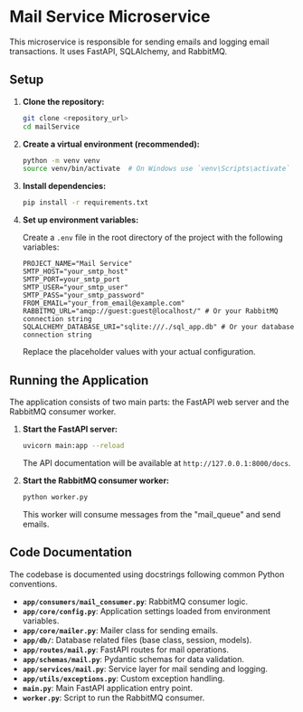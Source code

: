 # Mail Service Microservice

This microservice is responsible for sending emails and logging email transactions. It uses FastAPI, SQLAlchemy, and RabbitMQ.

## Setup

1.  **Clone the repository:**

    ```bash
    git clone <repository_url>
    cd mailService
    ```

2.  **Create a virtual environment (recommended):**

    ```bash
    python -m venv venv
    source venv/bin/activate  # On Windows use `venv\Scripts\activate`
    ```

3.  **Install dependencies:**

    ```bash
    pip install -r requirements.txt
    ```

4.  **Set up environment variables:**

    Create a `.env` file in the root directory of the project with the following variables:

    ```env
    PROJECT_NAME="Mail Service"
    SMTP_HOST="your_smtp_host"
    SMTP_PORT=your_smtp_port
    SMTP_USER="your_smtp_user"
    SMTP_PASS="your_smtp_password"
    FROM_EMAIL="your_from_email@example.com"
    RABBITMQ_URL="amqp://guest:guest@localhost/" # Or your RabbitMQ connection string
    SQLALCHEMY_DATABASE_URI="sqlite:///./sql_app.db" # Or your database connection string
    ```

    Replace the placeholder values with your actual configuration.

## Running the Application

The application consists of two main parts: the FastAPI web server and the RabbitMQ consumer worker.

1.  **Start the FastAPI server:**

    ```bash
    uvicorn main:app --reload
    ```

    The API documentation will be available at `http://127.0.0.1:8000/docs`.

2.  **Start the RabbitMQ consumer worker:**

    ```bash
    python worker.py
    ```

    This worker will consume messages from the "mail_queue" and send emails.

## Code Documentation

The codebase is documented using docstrings following common Python conventions.

-   **`app/consumers/mail_consumer.py`**: RabbitMQ consumer logic.
-   **`app/core/config.py`**: Application settings loaded from environment variables.
-   **`app/core/mailer.py`**: Mailer class for sending emails.
-   **`app/db/`**: Database related files (base class, session, models).
-   **`app/routes/mail.py`**: FastAPI routes for mail operations.
-   **`app/schemas/mail.py`**: Pydantic schemas for data validation.
-   **`app/services/mail.py`**: Service layer for mail sending and logging.
-   **`app/utils/exceptions.py`**: Custom exception handling.
-   **`main.py`**: Main FastAPI application entry point.
-   **`worker.py`**: Script to run the RabbitMQ consumer.